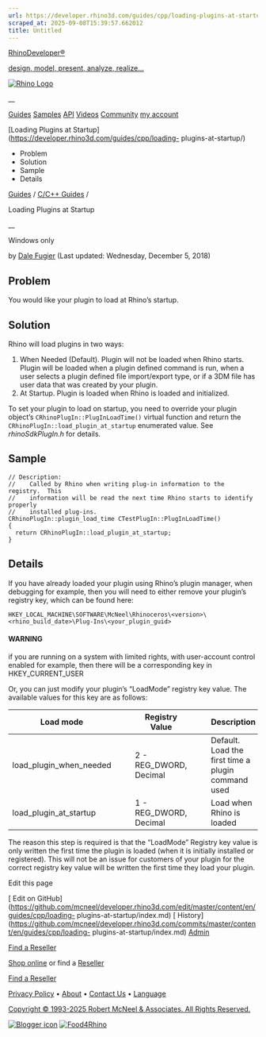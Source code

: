 ```yaml
---
url: https://developer.rhino3d.com/guides/cpp/loading-plugins-at-startup/
scraped_at: 2025-09-08T15:39:57.662012
title: Untitled
---
```


[RhinoDeveloper®](/)

[design, model, present, analyze, realize...](/)

[![Rhino Logo](https://developer.rhino3d.com/images/rhinodevlogo.png)](/)

__

[Guides](https://developer.rhino3d.com/guides)
[Samples](https://developer.rhino3d.com/samples)
[API](https://developer.rhino3d.com/api)
[Videos](https://developer.rhino3d.com/videos)
[Community](https://discourse.mcneel.com/c/rhino-developer) [my account
](https://www.rhino3d.com/my-account/ "Manage your account, licenses, and
teams")

[Loading Plugins at Startup](https://developer.rhino3d.com/guides/cpp/loading-
plugins-at-startup/)

  * Problem
  * Solution
  * Sample
  * Details

[Guides](https://developer.rhino3d.com/en/guides/) / [C/C++
Guides](https://developer.rhino3d.com/en/guides/cpp/) /

Loading Plugins at Startup

__

Windows only

by [Dale Fugier](https://discourse.mcneel.com/u/dale/) (Last updated:
Wednesday, December 5, 2018)

## Problem

You would like your plugin to load at Rhino’s startup.

## Solution

Rhino will load plugins in two ways:

  1. When Needed (Default). Plugin will not be loaded when Rhino starts. Plugin will be loaded when a plugin defined command is run, when a user selects a plugin defined file import/export type, or if a 3DM file has user data that was created by your plugin.
  2. At Startup. Plugin is loaded when Rhino is loaded and initialized.

To set your plugin to load on startup, you need to override your plugin
object’s `CRhinoPlugIn::PlugInLoadTime()` virtual function and return the
`CRhinoPlugIn::load_plugin_at_startup` enumerated value. See
_rhinoSdkPlugIn.h_ for details.

## Sample

    
    
    // Description:
    //    Called by Rhino when writing plug-in information to the registry.  This
    //    information will be read the next time Rhino starts to identify properly
    //    installed plug-ins.
    CRhinoPlugIn::plugin_load_time CTestPlugIn::PlugInLoadTime()
    {
      return CRhinoPlugIn::load_plugin_at_startup;
    }
    

## Details

If you have already loaded your plugin using Rhino’s plugin manager, when
debugging for example, then you will need to either remove your plugin’s
registry key, which can be found here:

    
    
    HKEY_LOCAL_MACHINE\SOFTWARE\McNeel\Rhinoceros\<version>\<rhino_build_date>\Plug-Ins\<your_plugin_guid>
    

#### WARNING

if you are running on a system with limited rights, with user-account control
enabled for example, then there will be a corresponding key in
HKEY_CURRENT_USER

Or, you can just modify your plugin’s “LoadMode” registry key value. The
available values for this key are as follows:

Load mode |  |  | Registry Value |  |  | Description  
---|---|---|---|---|---|---  
load_plugin_when_needed |  |  | 2 - REG_DWORD, Decimal |  |  | Default. Load the first time a plugin command used  
load_plugin_at_startup |  |  | 1 - REG_DWORD, Decimal |  |  | Load when Rhino is loaded  
  
The reason this step is required is that the “LoadMode” Registry key value is
only written the first time the plugin is loaded (when it is initially
installed or registered). This will not be an issue for customers of your
plugin for the correct registry key value will be written the first time they
load your plugin.

Edit this page

[ Edit on
GitHub](https://github.com/mcneel/developer.rhino3d.com/edit/master/content/en/guides/cpp/loading-
plugins-at-startup/index.md) [
History](https://github.com/mcneel/developer.rhino3d.com/commits/master/content/en/guides/cpp/loading-
plugins-at-startup/index.md) [ Admin](https://developer.rhino3d.com/admin)

[Find a Reseller](https://www.rhino3d.com/sales)

[Shop online](https://www.rhino3d.com/store) or find a
[Reseller](https://www.rhino3d.com/sales)

[Find a Reseller](https://www.rhino3d.com/sales)

[Privacy Policy](https://www.rhino3d.com/privacy) •
[About](https://www.rhino3d.com/mcneel/about) • [Contact
Us](https://www.rhino3d.com/mcneel/contact) • [
Language](https://www.rhino3d.com/language "Change to a different region or
language")

[Copyright © 1993-2025 Robert McNeel & Associates. All Rights
Reserved.](https://www.rhino3d.com/mcneel/about)

[](https://www.facebook.com/McNeelRhinoceros/)
[](https://twitter.com/bobmcneel) [](https://www.linkedin.com/groups/75313/)
[](https://www.youtube.com/user/RhinoGuide/videos) [](https://vimeo.com/rhino)
[![Blogger
icon](https://developer.rhino3d.com/images/blogger.svg)](http://blog.rhino3d.com/)
[![Food4Rhino](https://developer.rhino3d.com/images/f4r_icon_01.svg)](https://www.food4rhino.com)


